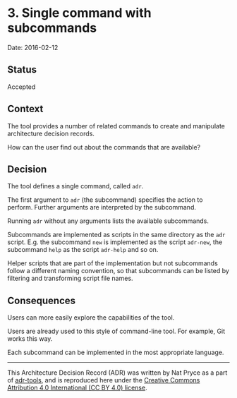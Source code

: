 # 3. Single command with subcommands

Date: 2016-02-12

## Status

Accepted

## Context

The tool provides a number of related commands to create
and manipulate architecture decision records.

How can the user find out about the commands that are available?

## Decision

The tool defines a single command, called `adr`.

The first argument to `adr` (the subcommand) specifies the
action to perform.  Further arguments are interpreted by the
subcommand.

Running `adr` without any arguments lists the available
subcommands.

Subcommands are implemented as scripts in the same
directory as the `adr` script.  E.g. the subcommand `new` is
implemented as the script `adr-new`, the subcommand `help`
as the script `adr-help` and so on.

Helper scripts that are part of the implementation but not
subcommands follow a different naming convention, so that
subcommands can be listed by filtering and transforming script
file names.

## Consequences

Users can more easily explore the capabilities of the tool.

Users are already used to this style of command-line tool.  For
example, Git works this way.

Each subcommand can be implemented in the most appropriate
language.

---
This Architecture Decision Record (ADR) was written by Nat Pryce as a part of [adr-tools](https://github.com/npryce/adr-tools), and is reproduced here under the [Creative Commons Attribution 4.0 International (CC BY 4.0) license](https://creativecommons.org/licenses/by/4.0/).
